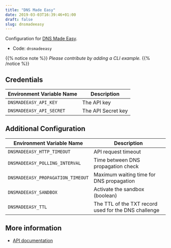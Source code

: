 ```yaml
---
title: "DNS Made Easy"
date: 2019-03-03T16:39:46+01:00
draft: false
slug: dnsmadeeasy
---
```


<!-- THIS DOCUMENTATION IS AUTO-GENERATED. PLEASE DO NOT EDIT. -->
<!-- providers/dns/dnsmadeeasy/dnsmadeeasy.toml -->
<!-- THIS DOCUMENTATION IS AUTO-GENERATED. PLEASE DO NOT EDIT. -->
<!-- providers/dns/dnsmadeeasy/dnsmadeeasy.toml -->
<!-- THIS DOCUMENTATION IS AUTO-GENERATED. PLEASE DO NOT EDIT. -->


Configuration for [DNS Made Easy](https://dnsmadeeasy.com/).


<!--more-->

- Code: `dnsmadeeasy`

{{% notice note %}}
_Please contribute by adding a CLI example._
{{% /notice %}}




## Credentials

| Environment Variable Name | Description |
|-----------------------|-------------|
| `DNSMADEEASY_API_KEY` | The API key |
| `DNSMADEEASY_API_SECRET` | The API Secret key |


## Additional Configuration

| Environment Variable Name | Description |
|--------------------------------|-------------|
| `DNSMADEEASY_HTTP_TIMEOUT` | API request timeout |
| `DNSMADEEASY_POLLING_INTERVAL` | Time between DNS propagation check |
| `DNSMADEEASY_PROPAGATION_TIMEOUT` | Maximum waiting time for DNS propagation |
| `DNSMADEEASY_SANDBOX` | Activate the sandbox (boolean) |
| `DNSMADEEASY_TTL` | The TTL of the TXT record used for the DNS challenge |




## More information

- [API documentation](https://api-docs.dnsmadeeasy.com/)

<!-- THIS DOCUMENTATION IS AUTO-GENERATED. PLEASE DO NOT EDIT. -->
<!-- providers/dns/dnsmadeeasy/dnsmadeeasy.toml -->
<!-- THIS DOCUMENTATION IS AUTO-GENERATED. PLEASE DO NOT EDIT. -->
<!-- providers/dns/dnsmadeeasy/dnsmadeeasy.toml -->
<!-- THIS DOCUMENTATION IS AUTO-GENERATED. PLEASE DO NOT EDIT. -->
